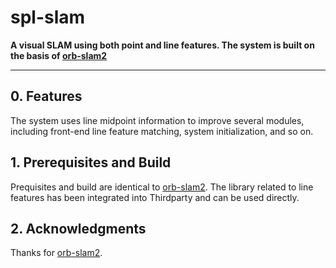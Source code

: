 # spl-slam
**A visual SLAM using both point and line features. The system is built on the basis of [orb-slam2](https://github.com/raulmur/ORB_SLAM2)**

** **

## 0. Features
The system uses line midpoint information to improve several modules, including front-end line feature matching, system initialization, and so on.

## 1. Prerequisites and Build

Prequisites and build are identical to [orb-slam2](https://github.com/raulmur/ORB_SLAM2). The library related to line features has been integrated into Thirdparty and can be used directly.

## 2. Acknowledgments

Thanks for [orb-slam2](https://github.com/raulmur/ORB_SLAM2).

